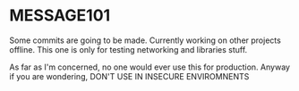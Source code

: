 # MESSAGE101

Some commits are going to be made.
Currently working on other projects offline. This one is only for testing networking and libraries stuff.

As far as I'm concerned, no one would ever use this for production. Anyway if you are wondering,
                        DON'T USE IN INSECURE ENVIROMNENTS 
